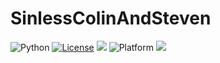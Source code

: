# SinlessColinAndSteven
<img alt="Python" src="https://img.shields.io/badge/python-3.9-blue"> <a href="https://github.com/foleycolin00/SinlessColinAndSteven/blob/main/LICENSE.md"><img 
alt="License" src="https://img.shields.io/badge/license-unlicense-red"></a> <img 
src="https://img.shields.io/badge/purpose-ai%20,%20se-blueviolet"> <img 
alt="Platform" src="https://img.shields.io/badge/platform-osx%20,%20linux-lightgrey"> <a 
href="https://github.com/foleycolin00/SinlessColinAndSteven/actions"><img src="https://github.com/foleycolin00/SinlessColinAndSteven/actions/workflows/unit-tests.yml/badge.svg"></a>
